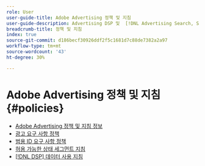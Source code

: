 ```yaml
---
role: User
user-guide-title: Adobe Advertising 정책 및 지침
user-guide-description: Advertising DSP 및  [!DNL Advertising Search, Social, & Commerce]에 대한 정책 및 지침에 대해 알아봅니다.
breadcrumb-title: 정책 및 지침
index: true
source-git-commit: d186becf30926ddf2f5c1681d7c88de7382a2a97
workflow-type: tm+mt
source-wordcount: '43'
ht-degree: 30%

---
```



# Adobe Advertising 정책 및 지침 {#policies}

+ [Adobe Advertising 정책 및 지침 정보](/help/policies/home.md)
+ [광고 요구 사항 정책](/help/policies/ad-requirements-policy.md)
+ [범용 ID 요구 사항 정책](/help/policies/universal-id-policy.md)
+ [허용 가능한 상태 세그먼트 지침](/help/policies/health-segment-guidelines.md)
+ [[!DNL DSP] 데이터 사용 지침](/help/policies/data-usage-guidelines.md)
